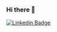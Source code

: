 ### Hi there 👋

<!--
**ryusukemorita/ryusukemorita** is a ✨ _special_ ✨ repository because its `README.md` (this file) appears on your GitHub profile.

Here are some ideas to get you started:

- 🔭 I’m currently working on ...
- 🌱 I’m currently learning ...
- 👯 I’m looking to collaborate on ...
- 🤔 I’m looking for help with ...
- 💬 Ask me about ...
- 📫 How to reach me: ...
- 😄 Pronouns: ...
- ⚡ Fun fact: ...
-->
[![Linkedin Badge](https://img.shields.io/badge/-ryusukem-blue?style=flat&logo=Linkedin&logoColor=white&link=https://www.linkedin.com/in/ryusukem/)](https://www.linkedin.com/in/ryusukem/)


